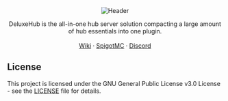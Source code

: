 <div align="center">
  <img src="https://i.imgur.com/sJafO6B.png" alt="Header">
  <p align="center">
    DeluxeHub is the all-in-one hub server solution compacting a large amount of hub essentials into one plugin.
    <br />
    <br />
    <a href="https://wiki.lewisdev.fun/free-resources/deluxehub">Wiki</a>
    ·
    <a href="https://www.spigotmc.org/resources/deluxehubreloaded-3-professional-hub-management.118904/">SpigotMC</a>
    ·
    <a href="https://discord.gg/uQkg8ZeHzK">Discord</a>
  </p>
</div>

## License

This project is licensed under the GNU General Public License v3.0 License - see the [LICENSE](LICENSE) file for details.
